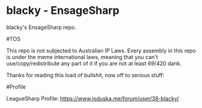 blacky - EnsageSharp
===========

blacky's EnsageSharp repo. 

#TOS

This repo is not subjected to Australian IP Laws. Every assembly in this repo is under the meme international laws, meaning that you can't use/copy/redistribute any part of it if you are not at least 69/420 dank.


Thanks for reading this load of bullshit, now off to serious stuff:

#Profile

LeagueSharp Profile: https://www.joduska.me/forum/user/38-blacky/
